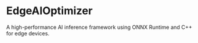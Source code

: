# EdgeAIOptimizer
A high-performance AI inference framework using ONNX Runtime and C++ for edge devices.
